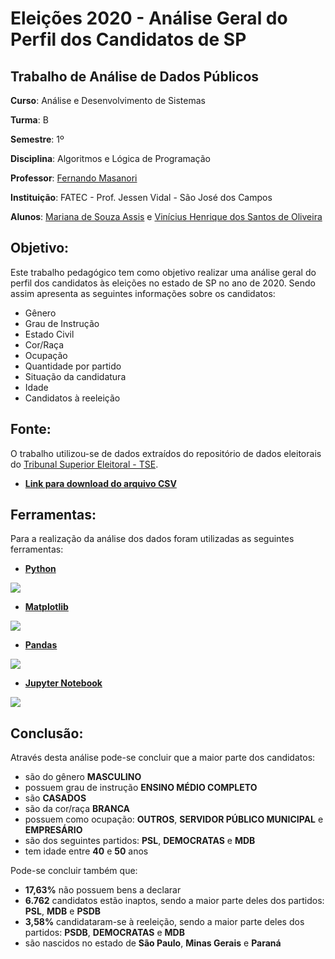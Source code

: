 # Eleições 2020 - Análise Geral do Perfil dos Candidatos de SP

## Trabalho de Análise de Dados Públicos

**Curso**: Análise e Desenvolvimento de Sistemas

**Turma**: B

**Semestre**: 1º

**Disciplina**: Algoritmos e Lógica de Programação

**Professor**: [Fernando Masanori](https://github.com/fmasanori)

**Instituição**: FATEC - Prof. Jessen Vidal - São José dos Campos

**Alunos**: [Mariana de Souza Assis](https://github.com/mariana299) e [Vinícius Henrique dos Santos de Oliveira](https://github.com/vinicius-hso)

## Objetivo:

Este trabalho pedagógico tem como objetivo realizar uma análise geral do perfil dos candidatos às eleições no estado de SP no ano de 2020. Sendo assim apresenta as seguintes informações sobre os candidatos:

* Gênero
* Grau de Instrução
* Estado Civil
* Cor/Raça
* Ocupação
* Quantidade por partido
* Situação da candidatura
* Idade 
* Candidatos à reeleição

## Fonte:

O trabalho utilizou-se de dados extraídos do repositório de dados eleitorais do [Tribunal Superior Eleitoral - TSE](https://www.tse.jus.br/eleicoes/estatisticas/repositorio-de-dados-eleitorais-1).

* [**Link para download do arquivo CSV**](https://github.com/vinicius-hso/eleicoes-2020-analise-candidatos-SP/blob/main/Database/consulta_cand_2020_SP.csv)

## Ferramentas:

Para a realização da análise dos dados foram utilizadas as seguintes ferramentas:

* [**Python**](https://www.python.org/) 

![](https://github.com/vinicius-hso/eleicoes-2020-analise-candidatos-SP/blob/main/python_logo.png)

* [**Matplotlib**](https://matplotlib.org/)

![](https://github.com/vinicius-hso/eleicoes-2020-analise-candidatos-SP/blob/main/matplotlib_logo.png)

* [**Pandas**](https://pandas.pydata.org/)

![](https://github.com/vinicius-hso/eleicoes-2020-analise-candidatos-SP/blob/main/pandas_logo.png)

* [**Jupyter Notebook**](https://jupyter.org/)

![](https://github.com/vinicius-hso/eleicoes-2020-analise-candidatos-SP/blob/main/jupyter_logo.png)

## Conclusão:

Através desta análise pode-se concluir que a maior parte dos candidatos:

* são do gênero **MASCULINO**
* possuem grau de instrução **ENSINO MÉDIO COMPLETO**
* são **CASADOS**
* são da cor/raça **BRANCA**
* possuem como ocupação: **OUTROS**, **SERVIDOR PÚBLICO MUNICIPAL** e **EMPRESÁRIO**
* são dos seguintes partidos: **PSL**, **DEMOCRATAS** e **MDB**
* tem idade entre **40** e **50** anos

Pode-se concluir também que:

* **17,63%** não possuem bens a declarar
* **6.762** candidatos estão inaptos, sendo a maior parte deles dos partidos: **PSL**, **MDB** e **PSDB**
* **3,58%** candidataram-se à reeleição, sendo a maior parte deles dos partidos: **PSDB**, **DEMOCRATAS** e **MDB**
* são nascidos no estado de **São Paulo**, **Minas Gerais** e **Paraná**

